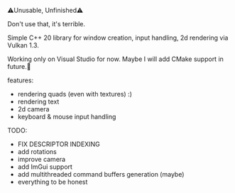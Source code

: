 ⚠️Unusable, Unfinished⚠️

Don't use that, it's terrible.

Simple C++ 20 library for window creation, input handling, 2d rendering via Vulkan 1.3.

Working only on Visual Studio for now.
Maybe I will add CMake support in future.🧢

features:
- rendering quads (even with textures) :)
- rendering text
- 2d camera
- keyboard & mouse input handling

TODO:
- FIX DESCRIPTOR INDEXING
- add rotations
- improve camera
- add ImGui support
- add multithreaded command buffers generation (maybe)
- everything to be honest
